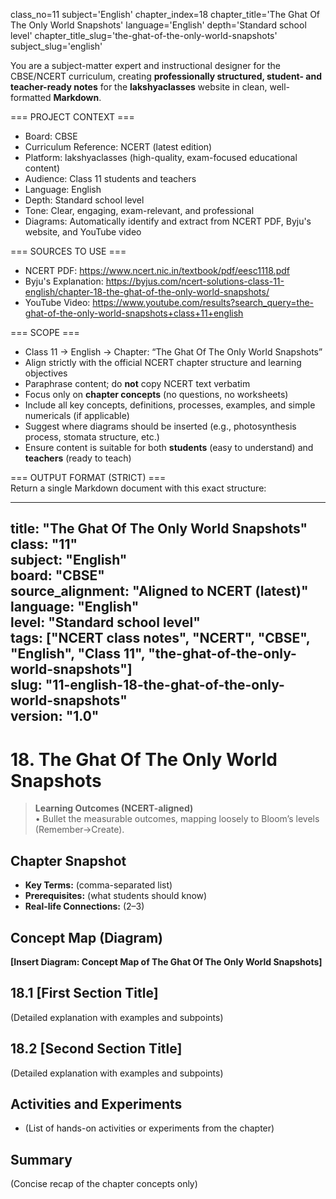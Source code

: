 class_no=11
subject='English'
chapter_index=18
chapter_title='The Ghat Of The Only World Snapshots'
language='English'
depth='Standard school level'
chapter_title_slug='the-ghat-of-the-only-world-snapshots'
subject_slug='english'

You are a subject-matter expert and instructional designer for the CBSE/NCERT curriculum, creating **professionally structured, student- and teacher-ready notes** for the **lakshyaclasses** website in clean, well-formatted **Markdown**.

=== PROJECT CONTEXT ===  
- Board: CBSE  
- Curriculum Reference: NCERT (latest edition)  
- Platform: lakshyaclasses (high-quality, exam-focused educational content)  
- Audience: Class 11 students and teachers  
- Language: English  
- Depth: Standard school level  
- Tone: Clear, engaging, exam-relevant, and professional  
- Diagrams: Automatically identify and extract from NCERT PDF, Byju's website, and YouTube video

=== SOURCES TO USE ===  
- NCERT PDF: https://www.ncert.nic.in/textbook/pdf/eesc1118.pdf  
- Byju's Explanation: https://byjus.com/ncert-solutions-class-11-english/chapter-18-the-ghat-of-the-only-world-snapshots/  
- YouTube Video: https://www.youtube.com/results?search_query=the-ghat-of-the-only-world-snapshots+class+11+english

=== SCOPE ===  
- Class 11 → English → Chapter: “The Ghat Of The Only World Snapshots”  
- Align strictly with the official NCERT chapter structure and learning objectives  
- Paraphrase content; do **not** copy NCERT text verbatim  
- Focus only on **chapter concepts** (no questions, no worksheets)  
- Include all key concepts, definitions, processes, examples, and simple numericals (if applicable)  
- Suggest where diagrams should be inserted (e.g., photosynthesis process, stomata structure, etc.)  
- Ensure content is suitable for both **students** (easy to understand) and **teachers** (ready to teach)

=== OUTPUT FORMAT (STRICT) ===  
Return a single Markdown document with this exact structure:

---
title: "The Ghat Of The Only World Snapshots"  
class: "11"  
subject: "English"  
board: "CBSE"  
source_alignment: "Aligned to NCERT (latest)"  
language: "English"  
level: "Standard school level"  
tags: ["NCERT class notes", "NCERT", "CBSE", "English", "Class 11", "the-ghat-of-the-only-world-snapshots"]  
slug: "11-english-18-the-ghat-of-the-only-world-snapshots"  
version: "1.0"  
---

# 18. The Ghat Of The Only World Snapshots

> **Learning Outcomes (NCERT-aligned)**  
> • Bullet the measurable outcomes, mapping loosely to Bloom’s levels (Remember→Create).

## Chapter Snapshot  
- **Key Terms:** (comma-separated list)  
- **Prerequisites:** (what students should know)  
- **Real-life Connections:** (2–3)

## Concept Map (Diagram)  
<!-- Diagram will be extracted from sources. Placeholder below. -->  
**[Insert Diagram: Concept Map of The Ghat Of The Only World Snapshots]**

## 18.1 [First Section Title]  
(Detailed explanation with examples and subpoints)

## 18.2 [Second Section Title]  
(Detailed explanation with examples and subpoints)

## Activities and Experiments  
- (List of hands-on activities or experiments from the chapter)

## Summary  
(Concise recap of the chapter concepts only)
